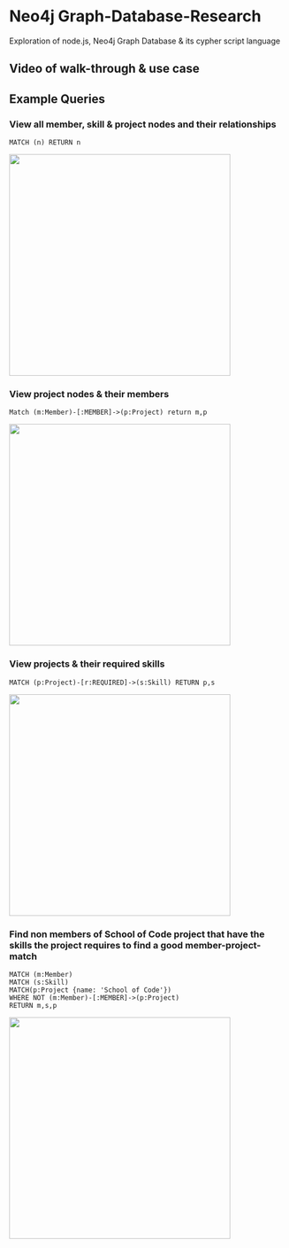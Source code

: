 # Neo4j Graph-Database-Research
Exploration of node.js, Neo4j Graph Database &amp; its cypher script language

## Video of walk-through & use case

## Example Queries
### View all member, skill & project nodes and their relationships
```
MATCH (n) RETURN n
```

<img src="https://user-images.githubusercontent.com/59738073/176880223-d41348f9-a28c-4085-8d02-67873121acdf.png" width="400">

### View project nodes & their members

```
Match (m:Member)-[:MEMBER]->(p:Project) return m,p
```
<img src="https://user-images.githubusercontent.com/59738073/176884219-1e1d8e1a-100e-4180-aa12-9af27ad7b345.png" width="400">

### View projects & their required skills

```
MATCH (p:Project)-[r:REQUIRED]->(s:Skill) RETURN p,s
```
<img src="https://user-images.githubusercontent.com/59738073/176885064-21d50514-0cd8-4630-8fb8-38d21d80ea09.png" width="400">

### Find non members of School of Code project that have the skills the project requires to find a good member-project-match

```
MATCH (m:Member)
MATCH (s:Skill)
MATCH(p:Project {name: 'School of Code'})
WHERE NOT (m:Member)-[:MEMBER]->(p:Project)
RETURN m,s,p
```
<img src="https://user-images.githubusercontent.com/59738073/176887688-eb7a40a8-f0a1-4526-b4a6-54e1a113e9e2.png" width="400">

